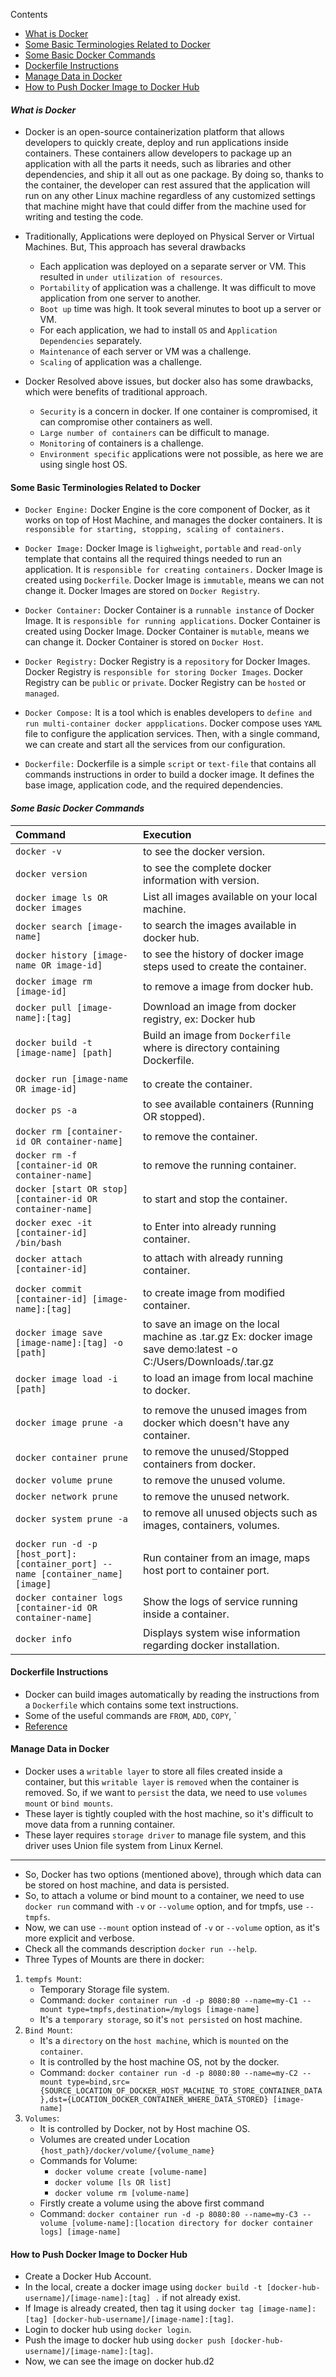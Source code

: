Contents
- [What is Docker](#_what-is-docker_)
- [Some Basic Terminologies Related to Docker](#some-basic-terminologies-related-to-docker)
- [Some Basic Docker Commands](#_some-basic-docker-commands_)
- [Dockerfile Instructions](#dockerfile-instructions)
- [Manage Data in Docker](#manage-data-in-docker)
- [How to Push Docker Image to Docker Hub](#how-to-push-docker-image-to-docker-hub)

#### _What is Docker_
- Docker is an open-source containerization platform that allows developers to quickly create, deploy and run applications inside 
  containers. These containers allow developers to package up an application with all the parts it needs, such as libraries and
  other dependencies, and ship it all out as one package. By doing so, thanks to the container, the developer can rest assured
  that the application will run on any other Linux machine regardless of any customized settings that machine might have that
  could differ from the machine used for writing and testing the code.


- Traditionally, Applications were deployed on Physical Server or Virtual Machines. But, This approach has several drawbacks
  - Each application was deployed on a separate server or VM. This resulted in `under utilization of resources`.
  - `Portability` of application was a challenge. It was difficult to move application from one server to another.
  - `Boot up` time was high. It took several minutes to boot up a server or VM.
  - For each application, we had to install `OS` and `Application Dependencies` separately.
  - `Maintenance` of each server or VM was a challenge.
  - `Scaling` of application was a challenge.


- Docker Resolved above issues, but docker also has some drawbacks, which were benefits of traditional approach.
  - `Security` is a concern in docker. If one container is compromised, it can compromise other containers as well.
  - `Large number of containers` can be difficult to manage.
  - `Monitoring` of containers is a challenge.
  - `Environment specific` applications were not possible, as here we are using single host OS.


#### Some Basic Terminologies Related to Docker
- `Docker Engine:` Docker Engine is the core component of Docker, as it works on top of Host Machine, and manages the docker containers. 
  It is `responsible for starting, stopping, scaling of containers.`


- `Docker Image:` Docker Image is `lighweight`, `portable` and `read-only` template that contains all the required things needed to run an 
           application. It is `responsible for creating containers.` Docker Image is created using `Dockerfile`. Docker Image is 
           `immutable`, means we can not change it. Docker Images are stored on `Docker Registry`.


- `Docker Container:` Docker Container is a `runnable instance` of Docker Image. It is `responsible for running applications`. Docker 
        Container is created using Docker Image. Docker Container is `mutable`, means we can change it. Docker Container is stored on 
        `Docker Host`.


- `Docker Registry:` Docker Registry is a `repository` for Docker Images. Docker Registry is `responsible for storing Docker Images`. 
        Docker Registry can be `public` or `private`. Docker Registry can be `hosted` or `managed`.


- `Docker Compose:` It is a tool which is enables developers to `define and run multi-container docker appplications`. Docker compose uses 
        `YAML` file to configure the application services. Then, with a single command, we can create and start all the services from 
        our configuration.


- `Dockerfile:` Dockerfile is a simple `script` or `text-file` that contains all commands instructions in order to build a docker image. It
        defines the base image, application code, and the required dependencies. 


#### _**Some Basic Docker Commands**_
| Command                                                                         | Execution                                                                                                                   |
|:--------------------------------------------------------------------------------|:----------------------------------------------------------------------------------------------------------------------------|
| `docker -v`                                                                     | to see the docker version.                                                                                                  |
| `docker version`                                                                | to see the complete docker information with version.                                                                        |
| `docker image ls OR docker images`                                              | List all images available on your local machine.                                                                            |
| `docker search [image-name]`                                                    | to search the images available in docker hub.                                                                               |
| `docker history [image-name OR image-id]`                                       | to see the history of docker image steps used to create the container.                                                      | 
| `docker image rm [image-id]`                                                    | to remove a image from docker hub.                                                                                          |                                      
| `docker pull [image-name]:[tag]`                                                | Download an image from docker registry, ex: Docker hub                                                                      |
| `docker build -t [image-name] [path]`                                           | Build an image from `Dockerfile` where <path> is directory containing Dockerfile.                                           |
|                                                                                 |                                                                                                                             |
| `docker run [image-name OR image-id]`                                           | to create the container.                                                                                                    |
| `docker ps -a`                                                                  | to see available containers (Running OR stopped).                                                                           |
| `docker rm [container-id OR container-name]`                                    | to remove the container.                                                                                                    |
| `docker rm -f [container-id OR container-name]`                                 | to remove the running container.                                                                                            |
| `docker [start OR stop] [container-id OR container-name]`                       | to start and stop the container.                                                                                            |
| `docker exec -it [container-id] /bin/bash`                                      | to Enter into already running container.                                                                                    |
| `docker attach [container-id]`                                                  | to attach with already running container.                                                                                   |
|                                                                                 |                                                                                                                             |
| `docker commit [container-id] [image-name]:[tag]`                               | to create image from modified container.                                                                                    |
| `docker image save [image-name]:[tag] -o [path]`                                | to save an image on the local machine as .tar.gz Ex: docker image save demo:latest -o C:/Users/Downloads/<file-name>.tar.gz |
| `docker image load -i [path]`                                                   | to load an image from local machine to docker.                                                                              |
|                                                                                 |                                                                                                                             |
| `docker image prune -a`                                                         | to remove the unused images from docker which doesn't have any container.                                                   |
| `docker container prune`                                                        | to remove the unused/Stopped containers from docker.                                                                        |
| `docker volume prune`                                                           | to remove the unused volume.                                                                                                |
| `docker network prune`                                                          | to remove the unused network.                                                                                               |
| `docker system prune -a`                                                        | to remove all unused objects such as images, containers, volumes.                                                           |
|                                                                                 |                                                                                                                             |
| `docker run -d -p [host_port]:[container_port] --name [container_name] [image]` | Run container from an image, maps host port to container port.                                                              |
| `docker container logs [container-id OR container-name]`                        | Show the logs of service running inside a container.                                                                        |
| `docker info`                                                                   | Displays system wise information regarding docker installation.                                                             |


#### Dockerfile Instructions
- Docker can build images automatically by reading the instructions from a `Dockerfile` which contains some text instructions.
- Some of the useful commands are `FROM`, `ADD`, `COPY`, `
- [Reference](https://docs.docker.com/engine/reference/builder/)

#### Manage Data in Docker
- Docker uses a `writable layer` to store all files created inside a container, but this `writable layer` is `removed` when the container is removed. 
  So, if we want to `persist` the data, we need to use `volumes mount` or `bind mounts`.
- These layer is tightly coupled with the host machine, so it's difficult to move data from a running container.
- These layer requires `storage driver` to manage file system, and this driver uses Union file system from Linux Kernel.
----------------------

- So, Docker has two options (mentioned above), through which data can be stored on host machine, and data is persisted. 
- So, to attach a volume or bind mount to a container, we need to use `docker run` command with `-v` or `--volume` option, and for tmpfs, use `--tmpfs`.
- Now, we can use `--mount` option instead of `-v` or `--volume` option, as it's more explicit and verbose.
- Check all the commands description `docker run --help`.
- Three Types of Mounts are there in docker:
1. `tempfs Mount`:
    - Temporary Storage file system.
    - Command: `docker container run -d -p 8080:80 --name=my-C1 --mount type=tmpfs,destination=/mylogs [image-name]`
    - It's a `temporary storage`, so it's `not persisted` on host machine.
2. `Bind Mount`:
   - It's a `directory` on the `host machine`, which is `mounted` on the `container`.
   - It is controlled by the host machine OS, not by the docker.
   - Command: `docker container run -d -p 8080:80 --name=my-C2 --mount type=bind,src={SOURCE_LOCATION_OF_DOCKER_HOST_MACHINE_TO_STORE_CONTAINER_DATA},dst={LOCATION_DOCKER_CONTAINER_WHERE_DATA_STORED} [image-name]`
3. `Volumes`:
   - It is controlled by Docker, not by Host machine OS.
   - Volumes are created under Location `{host_path}/docker/volume/{volume_name}`
   - Commands for Volume:
     - `docker volume create [volume-name]`
     - `docker volume [ls OR list]`
     - `docker volume rm [volume-name]`
   - Firstly create a volume using the above first command
   - Command: `docker container run -d -p 8080:80 --name=my-C3 --volume [volume-name]:[location directory for docker container logs] [image-name]`


#### How to Push Docker Image to Docker Hub
 + Create a Docker Hub Account. 
 + In the local, create a docker image using `docker build -t [docker-hub-username]/[image-name]:[tag] .` if not already exist.
 + If Image is already created, then tag it using `docker tag [image-name]:[tag] [docker-hub-username]/[image-name]:[tag]`.
 + Login to docker hub using `docker login`.
 + Push the image to docker hub using `docker push [docker-hub-username]/[image-name]:[tag]`.
 + Now, we can see the image on docker hub.d2                                                   

